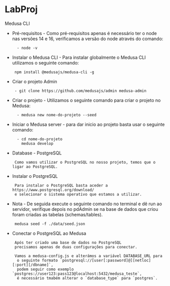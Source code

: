 # LabProj

Medusa CLI

- Pré-requisitos - Como pré-requisitos apenas é necessário ter o node nas versões 14 e 16, verificamos a versão do node através do comando:

        - node -v

- Instalar o Medusa CLI - Para instalar globalmente o Medusa CLI utilizamos o seguinte comando:

       npm install @medusajs/medusa-cli -g
       
 - Criar o projeto Admin
 
        - git clone https://github.com/medusajs/admin medusa-admin
 
- Criar o projeto - Utilizamos o seguinte comando para criar o projeto no Medusa:

        - medusa new nome-do-projeto --seed

- Iniciar o Medusa server - para dar inicio ao projeto basta usar o seguinte comando:

        - cd nome-do-projeto
          medusa develop

- Database - PostgreSQL

       Como vamos utilizar o PostgreSQL no nosso projeto, temos que o ligar ao PostgreSQL.

- Instalar o PostgreSQL

       Para instalar o PostgreSQL basta aceder a https://www.postgresql.org/download/
       e selecionar o sistema operativo que estamos a utilizar.

- Nota - De seguida execute o seguinte comando no terminal e dê run ao servidor, verifique depois no pdAdmin se na base de dados que criou foram criadas as tabelas (schemas/tables).

       medusa seed -f ./data/seed.json

- Conectar o PostgreSQL ao Medusa

       Após ter criado uma base de dados no PostgreSQL
       precisamos apenas de duas configurações para conectar.

       Vamos a medusa-config.js e alterámos a variável DATABASE_URL para
        o seguinte formato `postgresql://[user[:password]@][netloc][:port][/dbname]`,
        podem seguir como exemplo `postgres://user123:pass123@localhost:5432/medusa_teste`,
        é necessário tmabém alterar o `database_type` para `postgres`.

